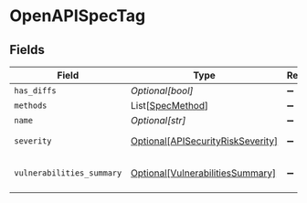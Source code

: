 # OpenAPISpecTag


## Fields

| Field                                                                               | Type                                                                                | Required                                                                            | Description                                                                         |
| ----------------------------------------------------------------------------------- | ----------------------------------------------------------------------------------- | ----------------------------------------------------------------------------------- | ----------------------------------------------------------------------------------- |
| `has_diffs`                                                                         | *Optional[bool]*                                                                    | :heavy_minus_sign:                                                                  | N/A                                                                                 |
| `methods`                                                                           | List[[SpecMethod](../../models/shared/specmethod.md)]                               | :heavy_minus_sign:                                                                  | N/A                                                                                 |
| `name`                                                                              | *Optional[str]*                                                                     | :heavy_minus_sign:                                                                  | N/A                                                                                 |
| `severity`                                                                          | [Optional[APISecurityRiskSeverity]](../../models/shared/apisecurityriskseverity.md) | :heavy_minus_sign:                                                                  | An `enum`eration.                                                                   |
| `vulnerabilities_summary`                                                           | [Optional[VulnerabilitiesSummary]](../../models/shared/vulnerabilitiessummary.md)   | :heavy_minus_sign:                                                                  | Vulnerabilities summary by severity                                                 |
